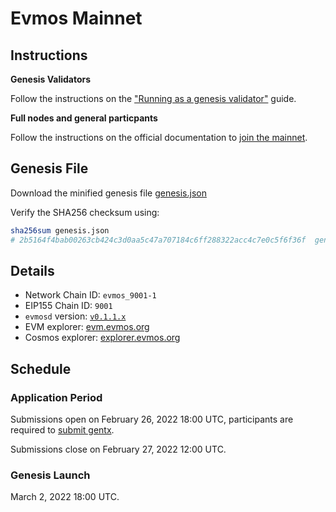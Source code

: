 # Evmos Mainnet

## Instructions

**Genesis Validators**

Follow the instructions on the ["Running as a genesis validator"](https://github.com/tharsis/mainnet/blob/main/run.md) guide.

**Full nodes and general particpants**

Follow the instructions on the official documentation to [join the mainnet](https://evmos.dev/mainnet/join.html).

## Genesis File

Download the minified genesis file [genesis.json](./genesis.json)

Verify the SHA256 checksum using:

```bash
sha256sum genesis.json
# 2b5164f4bab00263cb424c3d0aa5c47a707184c6ff288322acc4c7e0c5f6f36f  genesis.json
```

## Details

- Network Chain ID: `evmos_9001-1`
- EIP155 Chain ID: `9001`
- `evmosd` version: [`v0.1.1.x`](https://github.com/tharsis/evmos/releases)
- EVM explorer: [evm.evmos.org](https://evm.evmos.org)
- Cosmos explorer: [explorer.evmos.org](https://explorer.evmos.org)

## Schedule

### Application Period

Submissions open on February 26, 2022 18:00 UTC, participants are required to [submit gentx](./gentx.md).

Submissions close on February 27, 2022 12:00 UTC.

### Genesis Launch

March 2, 2022 18:00 UTC.
